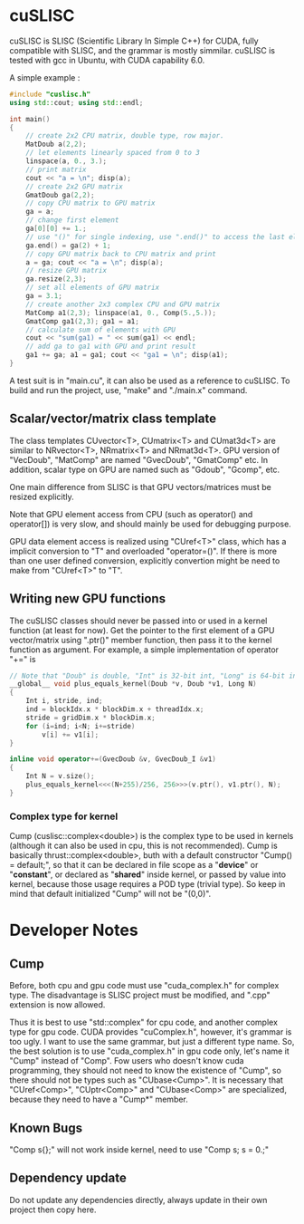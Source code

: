 # cuSLISC
cuSLISC is SLISC (Scientific Library In Simple C++) for CUDA, fully compatible with SLISC, and the grammar is mostly simmilar. cuSLISC is tested with gcc in Ubuntu, with CUDA capability 6.0.

A simple example :

```cpp
#include "cuslisc.h"
using std::cout; using std::endl;

int main()
{
	// create 2x2 CPU matrix, double type, row major.
	MatDoub a(2,2);
	// let elements linearly spaced from 0 to 3
	linspace(a, 0., 3.);
	// print matrix
	cout << "a = \n"; disp(a);
	// create 2x2 GPU matrix
	GmatDoub ga(2,2);
	// copy CPU matrix to GPU matrix
	ga = a;
	// change first element
	ga[0][0] += 1.;
	// use "()" for single indexing, use ".end()" to access the last element
	ga.end() = ga(2) + 1;
	// copy GPU matrix back to CPU matrix and print
	a = ga;	cout << "a = \n"; disp(a);
	// resize GPU matrix
	ga.resize(2,3);
	// set all elements of GPU matrix
	ga = 3.1;
	// create another 2x3 complex CPU and GPU matrix
	MatComp a1(2,3); linspace(a1, 0., Comp(5.,5.));
	GmatComp ga1(2,3); ga1 = a1;
	// calculate sum of elements with GPU
	cout << "sum(ga1) = " << sum(ga1) << endl;
	// add ga to ga1 with GPU and print result
	ga1 += ga; a1 = ga1; cout << "ga1 = \n"; disp(a1);
}
```

A test suit is in "main.cu", it can also be used as a reference to cuSLISC. To build and run the project, use, "make" and "./main.x" command.

## Scalar/vector/matrix class template
The class templates CUvector\<T>, CUmatrix\<T> and CUmat3d\<T> are similar to NRvector\<T>, NRmatrix\<T> and NRmat3d\<T>. GPU version of "VecDoub", "MatComp" are named "GvecDoub", "GmatComp" etc. In addition, scalar type on GPU are named such as "Gdoub", "Gcomp", etc.

One main difference from SLISC is that GPU vectors/matrices must be resized explicitly.

Note that GPU element access from CPU (such as operator() and operator[]) is very slow, and should mainly be used for debugging purpose.

GPU data element access is realized using "CUref\<T>" class, which has a implicit conversion to "T" and overloaded "operator=()". If there is more than one user defined conversion, explicitly convertion might be need to make from "CUref\<T>" to "T".

## Writing new GPU functions
The cuSLISC classes should never be passed into or used in a kernel function (at least for now). Get the pointer to the first element of a GPU vector/matrix using ".ptr()" member function, then pass it to the kernel function as argument. For example, a simple implementation of operator "+=" is 

```cpp
// Note that "Doub" is double, "Int" is 32-bit int, "Long" is 64-bit int.
__global__ void plus_equals_kernel(Doub *v, Doub *v1, Long N)
{
	Int i, stride, ind;
	ind = blockIdx.x * blockDim.x + threadIdx.x;
	stride = gridDim.x * blockDim.x;
	for (i=ind; i<N; i+=stride)
		v[i] += v1[i];
}

inline void operator+=(GvecDoub &v, GvecDoub_I &v1)
{
	Int N = v.size();
	plus_equals_kernel<<<(N+255)/256, 256>>>(v.ptr(), v1.ptr(), N);
}
```

### Complex type for kernel
Cump (cuslisc::complex\<double>) is the complex type to be used in kernels (although it can also be used in cpu, this is not recommended). Cump is basically thrust::complex\<double>, buth with a default constructor "Cump() = default;", so that it can be declared in file scope as a "__device__" or "__constant__", or declared as "__shared__" inside kernel, or passed by value into kernel, because those usage requires a POD type (trivial type). So keep in mind that default initialized "Cump" will not be "(0,0)".

# Developer Notes

## Cump
Before, both cpu and gpu code must use "cuda_complex.h" for complex type. The disadvantage is SLISC project must be modified, and ".cpp" extension is now allowed.

Thus it is best to use "std::complex" for cpu code, and another complex type for gpu code. CUDA provides "cuComplex.h", however, it's grammar is too ugly. I want to use the same grammar, but just a different type name. So, the best solution is to use "cuda_complex.h" in gpu code only, let's name it "Cump" instead of "Comp". Fow users who doesn't know cuda programming, they should not need to know the existence of "Cump", so there should not be types such as "CUbase\<Cump>". It is necessary that "CUref\<Comp>", "CUptr\<Comp>" and "CUbase\<Comp>" are specialized, because they need to have a "Cump*" member.

## Known Bugs
"Comp s{};" will not work inside kernel, need to use "Comp s; s = 0.;"

## Dependency update
Do not update any dependencies directly, always update in their own project then copy here.
